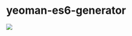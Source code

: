 # yeoman-es6-generator

![](https://github.com/cmbirk/yeoman-es6-generator/workflows/.github/workflows/Linting/badge.svg)
